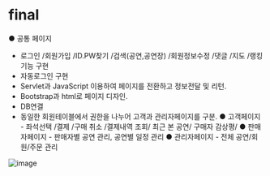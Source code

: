 # final

● 공통 페이지 
   - 로그인 /회원가입 /ID.PW찾기 /검색(공연,공연장) /회원정보수정 /댓글
     /지도 /랭킹 기능 구현
   - 자동로그인 구현
   - Servlet과 JavaScript 이용하여 페이지를 전환하고 정보전달 및 리턴.
   - Bootstrap과 html로 페이지 디자인.
   - DB연결
   - 동일한 회원테이블에서 권한을 나누어 고객과 관리자페이지를 구분.
● 고객페이지 - 좌석선택 /결제 /구매 취소 /결제내역 조회/ 최근 본 공연/
                구매자 감상평/ 
● 판매자페이지 - 판매자별 공연 관리, 공연별 일정 관리
● 관리자페이지 - 전체 공연/회원/주문 관리

![image](https://user-images.githubusercontent.com/66931819/97657818-2017e280-1aae-11eb-93ca-108405874485.png)
